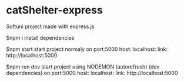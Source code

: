 # catShelter-express
Softuni project made with express.js


$npm i
  install dependencies
  
$npm start
  start project normaly on port:5000 host: localhost: link: http://localhost:5000
  
$npm run dev
  start project using NODEMON (autorefresh) (dev dependencies) on port:5000 host: localhost: link: http://localhost:5000
